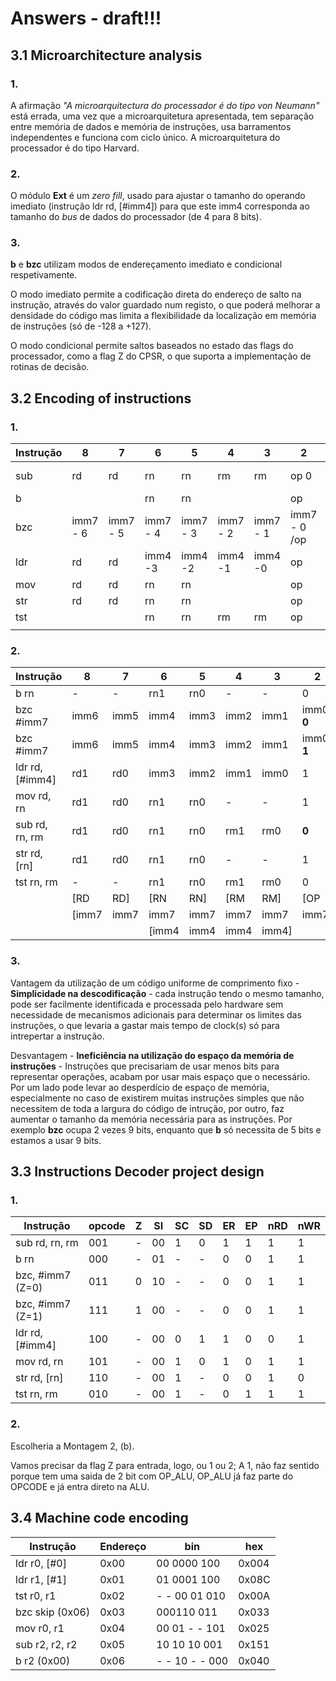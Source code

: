 # Answers - draft!!!

## 3.1 Microarchitecture analysis

### 1.

A afirmação *"A microarquitectura do processador é do tipo von Neumann"* está errada, uma vez que a microarquitetura apresentada, tem separação entre memória de dados e memória de instruções, usa barramentos independentes e funciona com ciclo único. A microarquitetura do processador é do tipo Harvard.

### 2.

O módulo **Ext** é um *zero fill*, usado para ajustar o tamanho do operando imediato (instrução ldr rd, [#imm4]) para que este imm4 corresponda ao tamanho do *bus* de dados do processador (de 4 para 8 bits).

### 3.

**b** e **bzc** utilizam modos de endereçamento imediato e condicional respetivamente. 

O modo imediato permite a codificação direta do endereço de  salto na instrução, através do valor guardado num registo, o que poderá melhorar a densidade do código mas limita a flexibilidade da localização em memória de instruções (só de -128 a +127).

O modo condicional permite saltos baseados no estado das flags do processador, como a flag Z do CPSR, o que suporta a implementação de rotinas de decisão.



## 3.2 Encoding of instructions

### 1.

| Instrução | 8        | 7        | 6        | 5        | 4        | 3        | 2            | 1    | 0    |
| --------- | -------- | -------- | -------- | -------- | -------- | -------- | ------------ | ---- | ---- |
| sub       | rd       | rd       | rn       | rn       | rm       | rm       | op 0         | op 0 | op 1 |
| b         |          |          | rn       | rn       |          |          | op           | op   | op   |
| bzc       | imm7 - 6 | imm7 - 5 | imm7 - 4 | imm7 - 3 | imm7 - 2 | imm7 - 1 | imm7 - 0 /op | op   | op   |
| ldr       | rd       | rd       | imm4 -3  | imm4 -2  | imm4 -1  | imm4 -0  | op           | op   | op   |
| mov       | rd       | rd       | rn       | rn       |          |          | op           | op   | op   |
| str       | rd       | rd       | rn       | rn       |          |          | op           | op   | op   |
| tst       |          |          | rn       | rn       | rm       | rm       | op           | op   | op   |
|           |          |          |          |          |          |          |              |      |      |



### 2.



| Instrução       | 8     | 7    | 6     | 5    | 4    | 3     | 2          | 1     | 0     |
| --------------- | ----- | ---- | ----- | ---- | ---- | ----- | ---------- | ----- | ----- |
| b rn            | -     | -    | rn1   | rn0  | -    | -     | 0          | 0     | 0     |
| bzc #imm7       | imm6  | imm5 | imm4  | imm3 | imm2 | imm1  | imm0 **0** | **1** | **1** |
| bzc #imm7       | imm6  | imm5 | imm4  | imm3 | imm2 | imm1  | imm0 **1** | **1** | **1** |
| ldr rd, [#imm4] | rd1   | rd0  | imm3  | imm2 | imm1 | imm0  | 1          | 0     | 0     |
| mov rd, rn      | rd1   | rd0  | rn1   | rn0  | -    | -     | 1          | 0     | 1     |
| sub rd, rn, rm  | rd1   | rd0  | rn1   | rn0  | rm1  | rm0   | **0**      | **0** | **1** |
| str rd, [rn]    | rd1   | rd0  | rn1   | rn0  | -    | -     | 1          | 1     | 0     |
| tst rn, rm      | -     | -    | rn1   | rn0  | rm1  | rm0   | 0          | **1** | **0** |
|                 | [RD   | RD]  | [RN   | RN]  | [RM  | RM]   | [OP        | CO    | DE]   |
|                 | [imm7 | imm7 | imm7  | imm7 | imm7 | imm7  | imm7]      |       |       |
|                 |       |      | [imm4 | imm4 | imm4 | imm4] |            |       |       |



### 3.

Vantagem da utilização de um código uniforme de comprimento fixo - **Simplicidade na descodificação** - cada instrução tendo o mesmo tamanho, pode ser facilmente identificada e processada pelo hardware sem necessidade de mecanismos adicionais para determinar os limites das instruções, o que levaria a gastar mais tempo de clock(s) só para intrepertar a instrução.

Desvantagem - **Ineficiência na utilização do espaço da memória de instruções** - Instruções que precisariam de usar menos bits para representar operações, acabam por usar mais espaço que o necessário. Por um lado pode levar ao desperdício de espaço de memória, especialmente no caso de existirem muitas instruções simples que não necessitem de toda a largura do código de intrução, por outro, faz aumentar o tamanho da memória necessária para as instruções. Por exemplo **bzc** ocupa 2 vezes 9 bits, enquanto que **b** só necessita de 5 bits e estamos a usar 9 bits.

## 3.3 Instructions Decoder project design

### 1.

| Instrução        | opcode | Z    | SI   | SC   | SD   | ER   | EP   | nRD  | nWR  |
| ---------------- | ------ | ---- | ---- | ---- | ---- | ---- | ---- | ---- | ---- |
| sub rd, rn, rm   | 001    | -    | 00   | 1    | 0    | 1    | 1    | 1    | 1    |
| b rn             | 000    | -    | 01   | -    | -    | 0    | 0    | 1    | 1    |
| bzc, #imm7 (Z=0) | 011    | 0    | 10   | -    | -    | 0    | 0    | 1    | 1    |
| bzc, #imm7 (Z=1) | 111    | 1    | 00   | -    | -    | 0    | 0    | 1    | 1    |
| ldr rd, [#imm4]  | 100    | -    | 00   | 0    | 1    | 1    | 0    | 0    | 1    |
| mov rd, rn       | 101    | -    | 00   | 1    | 0    | 1    | 0    | 1    | 1    |
| str rd, [rn]     | 110    | -    | 00   | 1    | -    | 0    | 0    | 1    | 0    |
| tst rn, rm       | 010    | -    | 00   | 1    | -    | 0    | 1    | 1    | 1    |

### 2.

Escolheria a Montagem 2, (b). 

Vamos precisar da flag Z para entrada, logo, ou 1 ou 2; A 1, não faz sentido porque tem uma saida de 2 bit com OP_ALU, OP_ALU já faz parte do OPCODE e já entra direto na ALU.

## 3.4 Machine code encoding

| Instrução       | Endereço | bin            | hex   |
| --------------- | -------- | -------------- | ----- |
| ldr r0, [#0]    | 0x00     | 00 0000 100    | 0x004 |
| ldr r1, [#1]    | 0x01     | 01 0001 100    | 0x08C |
| tst r0, r1      | 0x02     | - - 00 01 010  | 0x00A |
| bzc skip (0x06) | 0x03     | 000110 011     | 0x033 |
| mov r0, r1      | 0x04     | 00 01 - - 101  | 0x025 |
| sub r2, r2, r2  | 0x05     | 10 10 10 001   | 0x151 |
| b r2 (0x00)     | 0x06     | - - 10 - - 000 | 0x040 |
